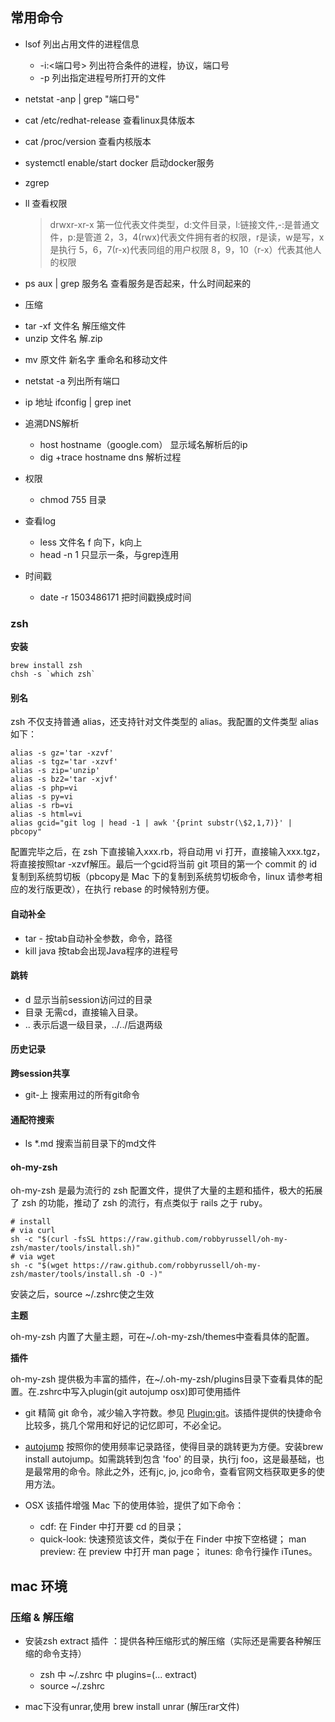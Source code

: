 
## 常用命令

+ lsof 列出占用文件的进程信息
  + -i:<端口号> 列出符合条件的进程，协议，端口号
  + -p 列出指定进程号所打开的文件

+ netstat -anp | grep "端口号"

+ cat /etc/redhat-release 查看linux具体版本
+ cat /proc/version        查看内核版本

+ systemctl enable/start docker 启动docker服务

+ zgrep

+ ll 查看权限
  >drwxr-xr-x
  >第一位代表文件类型，d:文件目录，l:链接文件,-:是普通文件，p:是管道
  >2，3，4(rwx)代表文件拥有者的权限，r是读，w是写，x是执行
  > 5，6，7(r-x)代表同组的用户权限
  > 8，9，10（r-x）代表其他人的权限

+ ps aux | grep 服务名    查看服务是否起来，什么时间起来的

+  压缩
  - tar -xf 文件名   解压缩文件
  - unzip 文件名  解.zip

+ mv 原文件 新名字    重命名和移动文件

+ netstat -a 列出所有端口

+ ip 地址
ifconfig | grep inet

+ 追溯DNS解析
  - host hostname（google.com）  显示域名解析后的ip
  - dig +trace  hostname    dns 解析过程

+ 权限
  - chmod 755 目录

+ 查看log
  - less 文件名    f 向下，k向上
  - head -n 1     只显示一条，与grep连用

+ 时间戳
  - date -r 1503486171   把时间戳换成时间
### zsh

**安装**

    brew install zsh
    chsh -s `which zsh`

#### 别名
zsh 不仅支持普通 alias，还支持针对文件类型的 alias。我配置的文件类型 alias 如下：

    alias -s gz='tar -xzvf'
    alias -s tgz='tar -xzvf'
    alias -s zip='unzip'
    alias -s bz2='tar -xjvf'
    alias -s php=vi
    alias -s py=vi
    alias -s rb=vi
    alias -s html=vi
    alias gcid="git log | head -1 | awk '{print substr(\$2,1,7)}' | pbcopy"

配置完毕之后，在 zsh 下直接输入xxx.rb，将自动用 vi 打开，直接输入xxx.tgz，将直接按照tar -xzvf解压。最后一个gcid将当前 git 项目的第一个 commit 的 id 复制到系统剪切板（pbcopy是 Mac 下的复制到系统剪切板命令，linux 请参考相应的发行版更改），在执行 rebase 的时候特别方便。

#### 自动补全
+ tar -      按tab自动补全参数，命令，路径
+ kill java  按tab会出现Java程序的进程号

#### 跳转
+ d        显示当前session访问过的目录
+ 目录      无需cd，直接输入目录。
+ ..       表示后退一级目录，../../后退两级

#### 历史记录
**跨session共享**
+ git-上   搜索用过的所有git命令

#### 通配符搜索
+ ls *.md   搜索当前目录下的md文件

#### oh-my-zsh
oh-my-zsh 是最为流行的 zsh 配置文件，提供了大量的主题和插件，极大的拓展了 zsh 的功能，推动了 zsh 的流行，有点类似于 rails 之于 ruby。

    # install
    # via curl
    sh -c "$(curl -fsSL https://raw.github.com/robbyrussell/oh-my-zsh/master/tools/install.sh)"
    # via wget
    sh -c "$(wget https://raw.github.com/robbyrussell/oh-my-zsh/master/tools/install.sh -O -)"

安装之后，source ~/.zshrc使之生效

**主题**

oh-my-zsh 内置了大量主题，可在~/.oh-my-zsh/themes中查看具体的配置。

**插件**

oh-my-zsh 提供极为丰富的插件，在~/.oh-my-zsh/plugins目录下查看具体的配置。在.zshrc中写入plugin(git autojump osx)即可使用插件

  * git 精简 git 命令，减少输入字符数。参见 [Plugin:git](https://github.com/robbyrussell/oh-my-zsh/wiki/Plugin:git)。该插件提供的快捷命令比较多，挑几个常用和好记的记忆即可，不必全记。

  * [autojump](https://github.com/wting/autojump)  按照你的使用频率记录路径，使得目录的跳转更为方便。安装brew install autojump。如需跳转到包含 'foo' 的目录，执行j foo，这是最基础，也是最常用的命令。除此之外，还有jc, jo, jco命令，查看官网文档获取更多的使用方法。

  * OSX 该插件增强 Mac 下的使用体验，提供了如下命令：
    - cdf: 在 Finder 中打开要 cd 的目录；
    - quick-look: 快速预览该文件，类似于在 Finder 中按下空格键；
    man preview: 在 preview 中打开 man page；
itunes: 命令行操作 iTunes。


## mac 环境

### 压缩 & 解压缩

+ 安装zsh extract 插件 ：提供各种压缩形式的解压缩（实际还是需要各种解压缩的命令支持）
  - zsh 中 ~/.zshrc 中 plugins=(... extract)
  - source ~/.zshrc

+ mac下没有unrar,使用 brew install unrar (解压rar文件)
